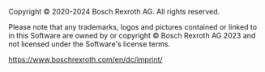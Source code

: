 Copyright © 2020-2024 Bosch Rexroth AG. All rights reserved.

Please note that any trademarks, logos and pictures contained or linked to in this Software are owned by or copyright © Bosch Rexroth AG 2023 and not licensed under the Software's license terms.

<https://www.boschrexroth.com/en/dc/imprint/>
